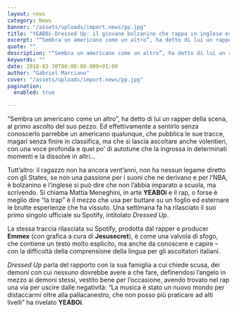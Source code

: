 ```yaml
---
layout: news
category: News
banner: "/assets/uploads/import.news/pp.jpg"
title: "YEABOi-Dressed Up: il giovane bolzanino che rappa in inglese esordisce su Spotify"
excerpt: "“Sembra un americano come un altro”, ha detto di lui un rapper della scena, al primo ascolto del suo pezzo. Ed effettivamente a sentirlo senza conoscerlo parrebbe un americano qualunque, che pubblica le sue tracce, magari senza finire in classifica, ma che si lascia ascoltare anche volentieri, con una voce profonda e quel po’ di [&hellip"
quote: ""
description: "“Sembra un americano come un altro”, ha detto di lui un rapper della scena, al primo ascolto del suo pezzo. Ed effettivamente a sentirlo senza conoscerlo parrebbe un americano qualunque, che pubblica le sue tracce, magari senza finire in classifica, ma che si lascia ascoltare anche volentieri, con una voce profonda e quel po’ di [&hellip"
keywords: ""
date: 2018-03-30T00:00:00.000+01:00
author: "Gabriel Marciano"
cover: "/assets/uploads/import.news/pp.jpg"
pagination:
  enabled: true

---
```


“Sembra un americano come un altro”, ha detto di lui un rapper della scena, al primo ascolto del suo pezzo. Ed effettivamente a sentirlo senza conoscerlo parrebbe un americano qualunque, che pubblica le sue tracce, magari senza finire in classifica, ma che si lascia ascoltare anche volentieri, con una voce profonda e quel po’ di autotune che la ingrossa in determinati momenti e la dissolve in altri…

Tutt’altro: il ragazzo non ha ancora vent’anni, non ha nessun legame diretto con gli States, se non una passione per i suoni che ne derivano e per l’NBA, è bolzanino e l’inglese si può dire che non l’abbia imparato a scuola, ma scrivendo. Si chiama Mattia Meneghini, in arte **YEABOi** e il rap, o forse è meglio dire “la trap” è il mezzo che usa per buttare su un foglio ed esternare le brutte esperienze che ha vissuto. Una settimana fa ha rilasciato il suo primo singolo ufficiale su Spotify, intitolato _Dressed Up_.

La stessa traccia rilasciata su Spotify, prodotta dal rapper e producer **Emmex** (con grafica a cura di **Jesusecret**), è come una valvola di sfogo, che contiene un testo molto esplicito, ma anche da conoscere e capire – con la difficoltà della comprensione della lingua per gli ascoltatori italiani.

_Dressed Up_ parla del rapporto con la sua famiglia a cui chiede scusa, dei demoni con cui nessuno dovrebbe avere a che fare, definendosi l’angelo in mezzo ai demoni stessi, vestito bene per l’occasione, avendo trovato nel rap una via per uscire dalle negatività: “La musica è stato un nuovo mondo per distaccarmi oltre alla pallacanestro, che non posso più praticare ad alti livelli” ha rivelato **YEABOi**.